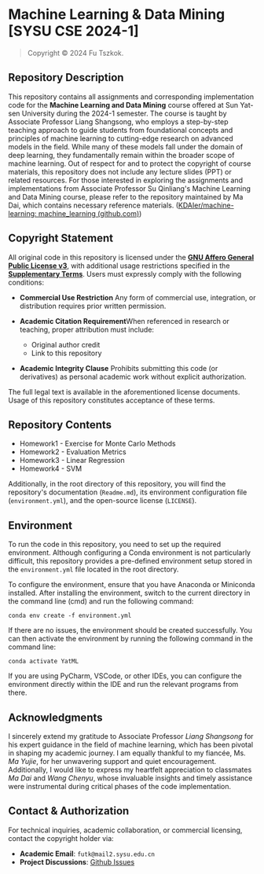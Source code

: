 # Machine Learning & Data Mining [SYSU CSE 2024-1]

> Copyright © 2024 Fu Tszkok.

## Repository Description

This repository contains all assignments and corresponding implementation code for the **Machine Learning and Data Mining** course offered at Sun Yat-sen University during the 2024-1 semester. The course is taught by Associate Professor Liang Shangsong, who employs a step-by-step teaching approach to guide students from foundational concepts and principles of machine learning to cutting-edge research on advanced models in the field. While many of these models fall under the domain of deep learning, they fundamentally remain within the broader scope of machine learning. Out of respect for and to protect the copyright of course materials, this repository does not include any lecture slides (PPT) or related resources. For those interested in exploring the assignments and implementations from Associate Professor Su Qinliang's Machine Learning and Data Mining course, please refer to the repository maintained by Ma Dai, which contains necessary reference materials. ([KDAIer/machine-learning: machine\_learning (github.com)](https://github.com/KDAIer/machine-learning))

## Copyright Statement

All original code in this repository is licensed under the **[GNU Affero General Public License v3](LICENSE)**, with additional usage restrictions specified in the **[Supplementary Terms](ADDITIONAL_TERMS.md)**. Users must expressly comply with the following conditions:

* **Commercial Use Restriction**
  Any form of commercial use, integration, or distribution requires prior written permission.
* **Academic Citation Requirement**When referenced in research or teaching, proper attribution must include:

  * Original author credit
  * Link to this repository
* **Academic Integrity Clause**
  Prohibits submitting this code (or derivatives) as personal academic work without explicit authorization.

The full legal text is available in the aforementioned license documents. Usage of this repository constitutes acceptance of these terms.

## Repository Contents

* Homework1 - Exercise for Monte Carlo Methods
* Homework2 - Evaluation Metrics
* Homework3 - Linear Regression
* Homework4 - SVM

Additionally, in the root directory of this repository, you will find the repository's documentation (`Readme.md`), its environment configuration file (`environment.yml`), and the open-source license (`LICENSE`).

## Environment

To run the code in this repository, you need to set up the required environment. Although configuring a Conda environment is not particularly difficult, this repository provides a pre-defined environment setup stored in the `environment.yml` file located in the root directory.

To configure the environment, ensure that you have Anaconda or Miniconda installed. After installing the environment, switch to the current directory in the command line (cmd) and run the following command:

```shell
conda env create -f environment.yml
```

If there are no issues, the environment should be created successfully. You can then activate the environment by running the following command in the command line:

```shell
conda activate YatML
```

If you are using PyCharm, VSCode, or other IDEs, you can configure the environment directly within the IDE and run the relevant programs from there.

## Acknowledgments

I sincerely extend my gratitude to Associate Professor *Liang Shangsong* for his expert guidance in the field of machine learning, which has been pivotal in shaping my academic journey. I am equally thankful to my fiancée, Ms. *Ma Yujie*, for her unwavering support and quiet encouragement. Additionally, I would like to express my heartfelt appreciation to classmates *Ma Dai* and *Wang Chenyu*, whose invaluable insights and timely assistance were instrumental during critical phases of the code implementation.

## Contact & Authorization

For technical inquiries, academic collaboration, or commercial licensing, contact the copyright holder via:

* **Academic Email**: `futk@mail2.sysu.edu.cn`
* **Project Discussions**: [Github Issues](https://github.com/Billiefu/YatML/issues)
